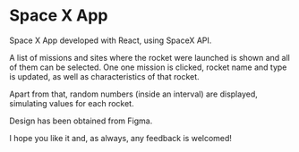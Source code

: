 # Space X App

Space X App developed with React, using SpaceX API.

A list of missions and sites where the rocket were launched is shown and all of them can be selected. One one mission is clicked, rocket name and type is updated, as well as characteristics of that rocket.

Apart from that, random numbers (inside an interval) are displayed, simulating values for each rocket.

Design has been obtained from Figma.

I hope you like it and, as always, any feedback is welcomed!
